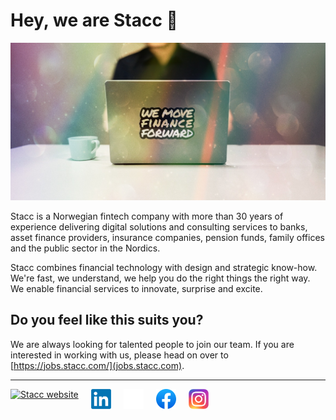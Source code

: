 # Hey, we are Stacc 👋

<img alt="We move finance forward" src="https://github.com/stacc/.github/blob/main/stacc_we-move-finance-forward.jpg">

Stacc is a Norwegian fintech company with more than 30 years of experience delivering digital solutions and consulting services to banks, asset finance providers, insurance companies, pension funds, family offices and the public sector in the Nordics.

Stacc combines financial technology with design and strategic know-how.
We're fast, we understand, we help you do the right things the right way.
We enable financial services to innovate, surprise and excite.

## Do you feel like this suits you?

We are always looking for talented people to join our team. If you are interested in working with us, please head on over to [https://jobs.stacc.com/](jobs.stacc.com).

---

<div style="display: flex; gap: 20px;">
  <a href="https://stacc.com/"><img src="https://stacc.com/favicon-32x32.png" alt="Stacc website" width="32" /></a>
 <a href="https://www.linkedin.com/company/stacc---the-fintech-platform-company"><img src="https://github.com/stacc/.github/blob/main/linkedin.png" width="32" /></a>
 <a href="https://twitter.com/stacctweets"><img style="background: black;" src="https://github.com/stacc/.github/blob/main/x.png" width="32"/></a>
 <a href="https://www.facebook.com/staccgroup"><img src="https://github.com/stacc/.github/blob/main/fb.png" width="32" /></a>
 <a href="https://www.instagram.com/stacc_fintech/"><img src="https://github.com/stacc/.github/blob/main/ig.png" width="32" /></a>

  </div>
